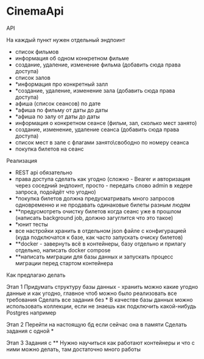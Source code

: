 # CinemaApi

API

На каждый пункт нужен отдельный эндпоинт 
- список фильмов
- информация об одном конкретном фильме
- создание, удаление, изменение фильма (добавить сюда права доступа)
- список залов
- *информация про конкретный залл
- *создание, удаление, изменение зала (добавить сюда права доступа)
- афиша (список сеансов) по дате
- *афиша по фильму от даты до даты
- *афиша по залу от даты до даты
- информация о конкретном сеансе (фильм, зал, сколько мест занято)
- создание, изменение, удаление сеанса (добавить сюда права доступа)
- список мест в зале с флагами занято\свободно по номеру сеанса
- покупка билетов на сеанс


Реализация
- REST api обязательно
- права доступа сделать как угодно (сложно - Bearer и авторизация через соседний эндпоинт, просто - передать слово admin в хедере запроса, подойдёт что угодно)
- *покупка билетов должна предусматривать много запросов одновременно и не продавать одинаковые билеты разным людям
- **предусмотреть очистку билетов когда сеанс уже в прошлом (написать background job, должно загуглится что это такое)
- *юнит тесты
- все настройки хранить в отдельном json файле с конфигурацией (куда подключатся к базе, как часто запускать очиску билетов)
- **docker - завернуть всё в контейнеры, базу отдельно и прилагу отдельно, написать docker compose
- **написать миграции для базы данных и запускать процесс миграции перед стартом контейнера

Как предлагаю делать

Этап 1
  Придумать структуру базы данных - хранить можно какие угодно данные и как угодно, главное чтоб можно было реализовать все требования
  Сделать все задания без *
  В качестве базы данных можно использовать коллекции, если не знаешь как подключить какой-нибудь Postgres например

Этап 2
  Перейти на настоящую бд если сейчас она в памяти
  Сделать задания с одной *

Этап 3
  Задания с **
  Нужно научиться как работают контейнеры и что с ними можно делать, там достаточно много работы

